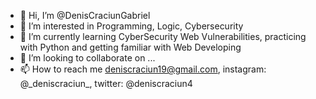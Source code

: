 - 👋 Hi, I’m @DenisCraciunGabriel
- 👀 I’m interested in Programming, Logic, Cybersecurity
- 🌱 I’m currently learning CyberSecurity Web Vulnerabilities, practicing with Python and getting familiar with Web Developing
- 💞️ I’m looking to collaborate on ...
- 📫 How to reach me deniscraciun19@gmail.com, instagram: @\_deniscraciun_, twitter: @deniscraciun4

<!---
DenisCraciunGabriel/DenisCraciunGabriel is a ✨ special ✨ repository because its `README.md` (this file) appears on your GitHub profile.
You can click the Preview link to take a look at your changes.
--->
